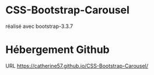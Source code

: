 # CSS-Bootstrap-Carousel
réalisé avec  bootstrap-3.3.7

# Hébergement Github
URL  https://catherine57.github.io/CSS-Bootstrap-Carousel/ 